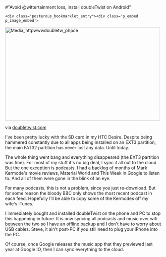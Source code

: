 #"Avoid @wittertainment loss, install doubleTwist on Android"


    <div class="posterous_bookmarklet_entry"><div class='p_embed p_image_embed'>
<a href="http://getfile2.posterous.com/getfile/files.posterous.com/conoroneill/lyCpcFAwcxuEuelCBAEzDcraaeBGwxuHpHnbwuyshkEJFhmzpyEFCqHHicxI/media_httpwwwdoubletw_phpcE.jpg.scaled1000.jpg"><img alt="Media_httpwwwdoubletw_phpce" height="301" src="http://getfile0.posterous.com/getfile/files.posterous.com/conoroneill/lyCpcFAwcxuEuelCBAEzDcraaeBGwxuHpHnbwuyshkEJFhmzpyEFCqHHicxI/media_httpwwwdoubletw_phpcE.jpg.scaled500.jpg" width="500" /></a>
</div>

<div class="posterous_quote_citation">via <a href="http://www.doubletwist.com/">doubletwist.com</a></div>
<p>I've been pretty lucky with the SD card in my HTC Desire. Despite being hammered constantly due to all apps being installed on an EXT3 partition, the main FAT32 partition has never lost any data. Until today.</p>
<p>The whole thing went bang and everything disappeared (the EXT3 partition was fine). For most of my stuff it's no big deal, I sync it all out to the cloud. But the one exception is podcasts. I had a backlog of months of Mark Kermode's movie reviews, Material World and This Week in Google to listen to. And all of them were gone in the blink of an eye.</p>
<p>For many podcasts, this is not a problem, since you just re-download. But for some reason the bloody BBC only shows the most recent podcast in each feed. Hopefully I'll be able to copy some of the Kermodes off my wife's iTunes.</p>
<p>I immediately bought and installed doubleTwist on the phone and PC to stop this happening in future. It is now syncing all podcasts and music over wifi between the two so I have an offline backup and I don't have to worry about USB cables. Steve, it ain't post-PC if you still need to plug your iPhone into the PC.</p>
<p>Of course, once Google releases the music app that they previewed last year at Google IO, then I can sync everything to the cloud.</p>
</div>
  